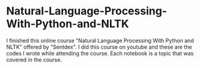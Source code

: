 # Natural-Language-Processing-With-Python-and-NLTK
I finished this online course "Natural Language Processing With Python and NLTK" offered by "Sentdex". I did this course on youtube and these are the codes I wrote while attending the course.  Each notebook is a topic that was covered in the course.
